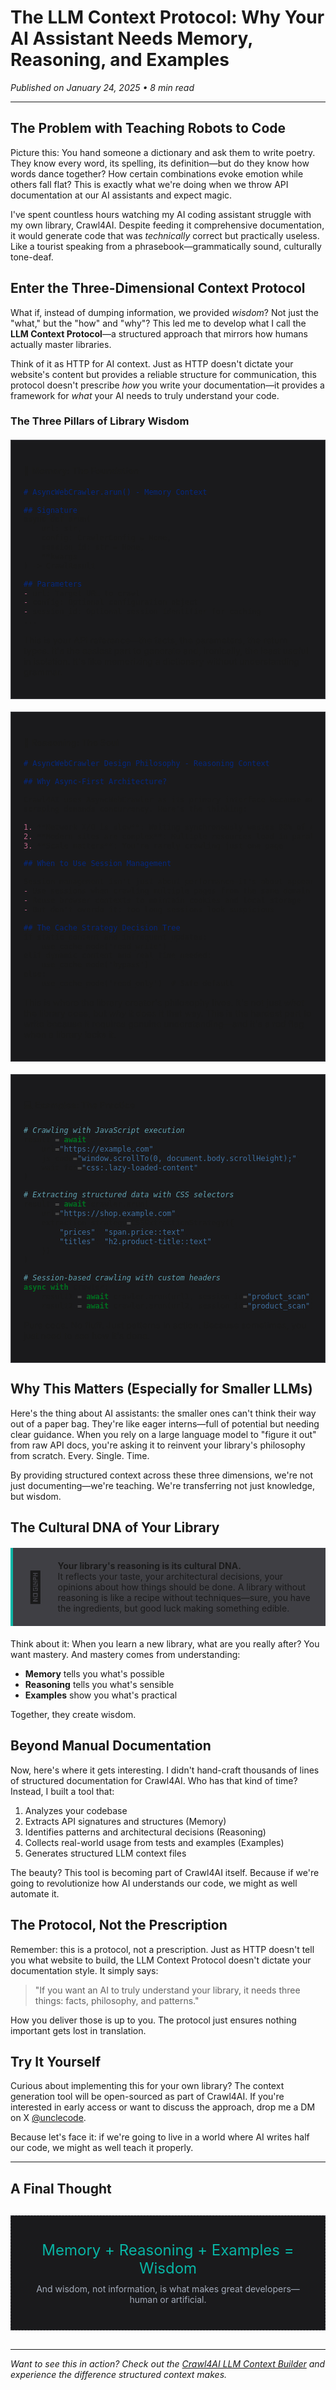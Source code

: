 # The LLM Context Protocol: Why Your AI Assistant Needs Memory, Reasoning, and Examples

*Published on January 24, 2025 • 8 min read*

---

## The Problem with Teaching Robots to Code

Picture this: You hand someone a dictionary and ask them to write poetry. They know every word, its spelling, its definition—but do they know how words dance together? How certain combinations evoke emotion while others fall flat? This is exactly what we're doing when we throw API documentation at our AI assistants and expect magic.

I've spent countless hours watching my AI coding assistant struggle with my own library, Crawl4AI. Despite feeding it comprehensive documentation, it would generate code that was *technically* correct but practically useless. Like a tourist speaking from a phrasebook—grammatically sound, culturally tone-deaf.

## Enter the Three-Dimensional Context Protocol

What if, instead of dumping information, we provided *wisdom*? Not just the "what," but the "how" and "why"? This led me to develop what I call the **LLM Context Protocol**—a structured approach that mirrors how humans actually master libraries.

Think of it as HTTP for AI context. Just as HTTP doesn't dictate your website's content but provides a reliable structure for communication, this protocol doesn't prescribe *how* you write your documentation—it provides a framework for *what* your AI needs to truly understand your code.

### The Three Pillars of Library Wisdom

<div style="background-color: #1a1a1c; border: 1px solid #3f3f44; padding: 20px; margin: 20px 0;">

#### 🧠 **Memory: The Foundation**
```markdown
# AsyncWebCrawler.arun() - Memory Context

## Signature
async def arun(
    url: str,
    config: CrawlerConfig = None,
    session_id: str = None,
    **kwargs
) -> CrawlResult

## Parameters
- url: Target URL to crawl
- config: Optional configuration object
- session_id: Optional session identifier for caching
...
```

This is your API reference—the facts, the parameters, the return types. It's the easiest part to generate and, ironically, the least useful in isolation. It's like memorizing a dictionary without understanding grammar.

</div>

<div style="background-color: #1a1a1c; border: 1px solid #3f3f44; padding: 20px; margin: 20px 0;">

#### 🎯 **Reasoning: The Soul**
```markdown
# AsyncWebCrawler Design Philosophy - Reasoning Context

## Why Async-First Architecture?

Crawl4AI uses AsyncWebCrawler as its primary interface because modern web 
scraping demands concurrency. Here's the thinking:

1. **Network I/O is slow**: Waiting synchronously wastes 90% of execution time
2. **Modern sites are complex**: Multiple resources load in parallel
3. **Scale matters**: You're rarely crawling just one page

## When to Use Session Management

Session management isn't just about performance—it's about appearing human:
- Use sessions when crawling multiple pages from the same domain
- Reuse browser contexts to maintain cookies and local storage
- But don't overdo it: too long sessions look suspicious

## The Cache Strategy Decision Tree
if static_content and infrequent_updates:
    use_cache_mode('read_write')
elif dynamic_content and real_time_needed:
    use_cache_mode('bypass')
else:
    use_cache_mode('read_only')  # Safe default
```

This is where the library creator's philosophy lives. It's not just *what* the library does, but *why* it does it that way. This is the hardest part to write because it requires genuine understanding—and it's a red flag when a library lacks it.

</div>

<div style="background-color: #1a1a1c; border: 1px solid #3f3f44; padding: 20px; margin: 20px 0;">

#### 💻 **Examples: The Practice**
```python
# Crawling with JavaScript execution
result = await crawler.arun(
    url="https://example.com",
    js_code="window.scrollTo(0, document.body.scrollHeight);",
    wait_for="css:.lazy-loaded-content"
)

# Extracting structured data with CSS selectors
result = await crawler.arun(
    url="https://shop.example.com",
    extraction_strategy=CSSExtractionStrategy({
        "prices": "span.price::text",
        "titles": "h2.product-title::text"
    })
)

# Session-based crawling with custom headers
async with crawler:
    result1 = await crawler.arun(url1, session_id="product_scan")
    result2 = await crawler.arun(url2, session_id="product_scan")
```

Pure code. No fluff. Just patterns in action. Because sometimes, you just need to see how it's done.

</div>

## Why This Matters (Especially for Smaller LLMs)

Here's the thing about AI assistants: the smaller ones can't think their way out of a paper bag. They're like eager interns—full of potential but needing clear guidance. When you rely on a large language model to "figure it out" from raw API docs, you're asking it to reinvent your library's philosophy from scratch. Every. Single. Time.

By providing structured context across these three dimensions, we're not just documenting—we're teaching. We're transferring not just knowledge, but wisdom.

## The Cultural DNA of Your Library

<div style="display: flex; align-items: center; background-color: #3f3f44; padding: 20px; margin: 20px 0; border-left: 4px solid #09b5a5;">
<div style="font-size: 48px; margin-right: 20px;">🧬</div>
<div>
<strong>Your library's reasoning is its cultural DNA.</strong><br>
It reflects your taste, your architectural decisions, your opinions about how things should be done. A library without reasoning is like a recipe without techniques—sure, you have the ingredients, but good luck making something edible.
</div>
</div>

Think about it: When you learn a new library, what are you really after? You want mastery. And mastery comes from understanding:
- **Memory** tells you what's possible
- **Reasoning** tells you what's sensible
- **Examples** show you what's practical

Together, they create wisdom.

## Beyond Manual Documentation

Now, here's where it gets interesting. I didn't hand-craft thousands of lines of structured documentation for Crawl4AI. Who has that kind of time? Instead, I built a tool that:

1. Analyzes your codebase
2. Extracts API signatures and structures (Memory)
3. Identifies patterns and architectural decisions (Reasoning)
4. Collects real-world usage from tests and examples (Examples)
5. Generates structured LLM context files

The beauty? This tool is becoming part of Crawl4AI itself. Because if we're going to revolutionize how AI understands our code, we might as well automate it.

## The Protocol, Not the Prescription

Remember: this is a protocol, not a prescription. Just as HTTP doesn't tell you what website to build, the LLM Context Protocol doesn't dictate your documentation style. It simply says:

> "If you want an AI to truly understand your library, it needs three things: facts, philosophy, and patterns."

How you deliver those is up to you. The protocol just ensures nothing important gets lost in translation.

## Try It Yourself

Curious about implementing this for your own library? The context generation tool will be open-sourced as part of Crawl4AI. If you're interested in early access or want to discuss the approach, drop me a DM on X [@unclecode](https://twitter.com/unclecode).

Because let's face it: if we're going to live in a world where AI writes half our code, we might as well teach it properly.

---

## A Final Thought

<div style="text-align: center; padding: 40px; background-color: #1a1a1c; border: 1px dashed #3f3f44; margin: 30px 0;">
<div style="font-size: 24px; color: #09b5a5; margin-bottom: 10px;">
Memory + Reasoning + Examples = Wisdom
</div>
<div style="color: #a3abba;">
And wisdom, not information, is what makes great developers—human or artificial.
</div>
</div>

---

*Want to see this in action? Check out the [Crawl4AI LLM Context Builder](/core/llmtxt/) and experience the difference structured context makes.*

<style>
/* Custom styles for this article */
.markdown-body pre {
    background-color: #1e1e1e !important;
    border: 1px solid #3f3f44;
}

.markdown-body code {
    background-color: #3f3f44;
    color: #50ffff;
    padding: 2px 6px;
    border-radius: 3px;
}

.markdown-body pre code {
    background-color: transparent;
    color: #e8e9ed;
    padding: 0;
}

.markdown-body blockquote {
    border-left: 4px solid #09b5a5;
    background-color: #1a1a1c;
    padding: 15px 20px;
    margin: 20px 0;
}

.markdown-body h2 {
    color: #50ffff;
    border-bottom: 1px dashed #3f3f44;
    padding-bottom: 10px;
}

.markdown-body h3 {
    color: #09b5a5;
}

.markdown-body strong {
    color: #50ffff;
}
</style>